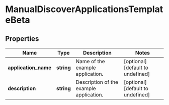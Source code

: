 # ManualDiscoverApplicationsTemplateBeta

## Properties

Name | Type | Description | Notes
------------ | ------------- | ------------- | -------------
**application_name** | **string** | Name of the example application. | [optional] [default to undefined]
**description** | **string** | Description of the example application. | [optional] [default to undefined]

